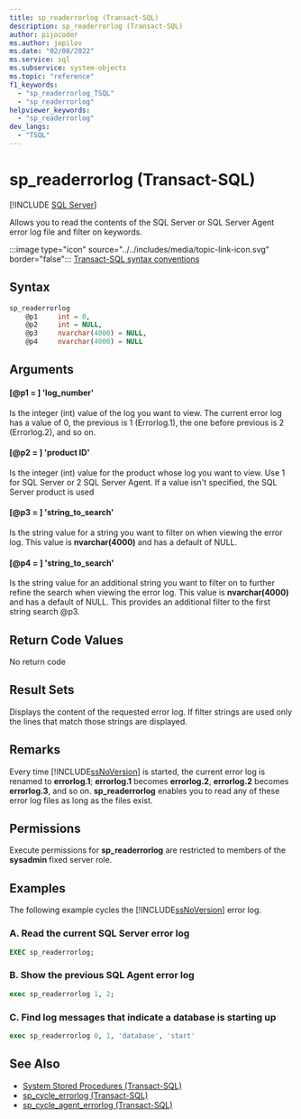 ```yaml
---
title: sp_readerrorlog (Transact-SQL)
description: sp_readerrorlog (Transact-SQL)
author: pijocoder
ms.author: jopilov
ms.date: "02/08/2022"
ms.service: sql
ms.subservice: system-objects
ms.topic: "reference"
f1_keywords:
  - "sp_readerrorlog_TSQL"
  - "sp_readerrorlog"
helpviewer_keywords:
  - "sp_readerrorlog"
dev_langs:
  - "TSQL"
---
```

# sp_readerrorlog (Transact-SQL)

[!INCLUDE [SQL Server](../../includes/applies-to-version/sqlserver.md)]

Allows you to read the contents of the SQL Server or SQL Server Agent error log file and filter on keywords.
  
:::image type="icon" source="../../includes/media/topic-link-icon.svg" border="false"::: [Transact-SQL syntax conventions](../../t-sql/language-elements/transact-sql-syntax-conventions-transact-sql.md)  
  
## Syntax  
  
```sql
sp_readerrorlog  
	@p1		int = 0,
	@p2		int = NULL,
	@p3		nvarchar(4000) = NULL,
	@p4		nvarchar(4000) = NULL
```  

## Arguments

#### [@p1 = ] 'log_number'

Is the integer (int) value of the log you want to view. The current error log has a value of 0, the previous is 1 (Errorlog.1), the one before previous is 2 (Errorlog.2), and so on.

#### [@p2 = ] 'product ID'

Is the integer (int) value for the product whose log you want to view. Use 1 for SQL Server or 2 SQL Server Agent. If a value isn't specified, the SQL Server product is used

#### [@p3 = ] 'string_to_search'

Is the string value for a string you want to filter on when viewing the error log. This value is **nvarchar(4000)** and has a default of NULL.

#### [@p4 = ] 'string_to_search'

Is the string value for an additional string you want to filter on to further refine the search when viewing the error log. This value is **nvarchar(4000)** and has a default of NULL. This provides an additional filter to the first string search @p3.

## Return Code Values

No return code
  
## Result Sets

Displays the content of the requested error log. If filter strings are used only the lines that match those strings are displayed. 
  
## Remarks

Every time [!INCLUDE[ssNoVersion](../../includes/ssnoversion-md.md)] is started, the current error log is renamed to **errorlog.1**; **errorlog.1** becomes **errorlog.2**, **errorlog.2** becomes **errorlog.3**, and so on. **sp_readerrorlog** enables you to read any of these error log files as long as the files exist.  
  
## Permissions

Execute permissions for **sp_readerrorlog** are restricted to members of the **sysadmin** fixed server role.  
  
## Examples

The following example cycles the [!INCLUDE[ssNoVersion](../../includes/ssnoversion-md.md)] error log.  

### A. Read the current SQL Server error log

```sql  
EXEC sp_readerrorlog;  
```  
  
### B. Show the previous SQL Agent error log

```sql
exec sp_readerrorlog 1, 2;
```

### C. Find log messages that indicate a database is starting up

```sql
exec sp_readerrorlog 0, 1, 'database', 'start'
```

## See Also

- [System Stored Procedures &#40;Transact-SQL&#41;](../../relational-databases/system-stored-procedures/system-stored-procedures-transact-sql.md)
- [sp_cycle_errorlog &#40;Transact-SQL&#41;](../../relational-databases/system-stored-procedures/sp-cycle-errorlog-transact-sql.md)
- [sp_cycle_agent_errorlog &#40;Transact-SQL&#41;](../../relational-databases/system-stored-procedures/sp-cycle-agent-errorlog-transact-sql.md)
